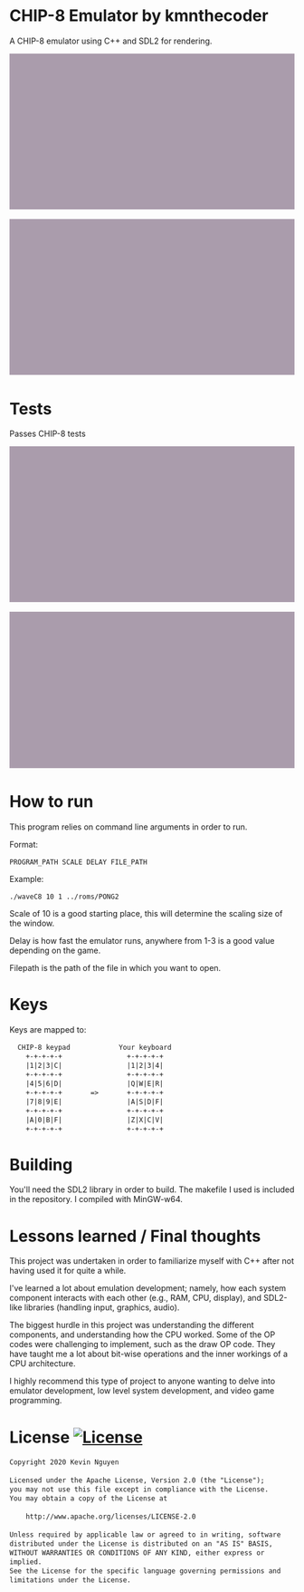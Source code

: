 # CHIP-8 Emulator by kmnthecoder
A CHIP-8 emulator using C++ and SDL2 for rendering.

![Space Invaders](demo/invaders_demo.gif)

![PONG2](demo/pong2_demo.gif)

# Tests
Passes CHIP-8 tests

![Opcode Test](demo/test1_demo.gif)

![BestCoder Test](demo/test2_demo.gif)

# How to run
This program relies on command line arguments in order to run.

Format: 
    
    PROGRAM_PATH SCALE DELAY FILE_PATH
    
Example:

    ./waveC8 10 1 ../roms/PONG2

Scale of 10 is a good starting place, this will determine the scaling size of the window.

Delay is how fast the emulator runs, anywhere from 1-3 is a good value depending on the game.

Filepath is the path of the file in which you want to open.

# Keys
Keys are mapped to:

      CHIP-8 keypad            Your keyboard
        +-+-+-+-+                +-+-+-+-+
        |1|2|3|C|                |1|2|3|4|
        +-+-+-+-+                +-+-+-+-+
        |4|5|6|D|                |Q|W|E|R|
        +-+-+-+-+       =>       +-+-+-+-+
        |7|8|9|E|                |A|S|D|F|
        +-+-+-+-+                +-+-+-+-+
        |A|0|B|F|                |Z|X|C|V|
        +-+-+-+-+                +-+-+-+-+

# Building
You'll need the SDL2 library in order to build. The makefile I used is included in the repository. I compiled with MinGW-w64.

# Lessons learned / Final thoughts
This project was undertaken in order to familiarize myself with C++ after not having used it for quite a while. 

I've learned a lot about emulation development; namely, how each system component interacts with each other (e.g., RAM, CPU, display), and SDL2-like libraries (handling input, graphics, audio).

The biggest hurdle in this project was understanding the different components, and understanding how the CPU worked. Some of the OP codes were challenging to implement, such as the draw OP code. They have taught me a lot about bit-wise operations and the inner workings of a CPU architecture.

I highly recommend this type of project to anyone wanting to delve into emulator development, low level system development, and video game programming.

# License [![License](https://img.shields.io/badge/License-Apache%202.0-blue.svg)](https://opensource.org/licenses/Apache-2.0)

    Copyright 2020 Kevin Nguyen

    Licensed under the Apache License, Version 2.0 (the "License");
    you may not use this file except in compliance with the License.
    You may obtain a copy of the License at

        http://www.apache.org/licenses/LICENSE-2.0

    Unless required by applicable law or agreed to in writing, software
    distributed under the License is distributed on an "AS IS" BASIS,
    WITHOUT WARRANTIES OR CONDITIONS OF ANY KIND, either express or implied.
    See the License for the specific language governing permissions and
    limitations under the License.
